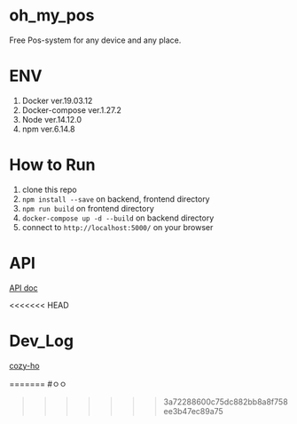 # oh_my_pos
Free Pos-system for any device and any place.

# ENV
1. Docker ver.19.03.12
2. Docker-compose ver.1.27.2
3. Node ver.14.12.0
4. npm ver.6.14.8

# How to Run
1. clone this repo
2. `npm install --save` on backend, frontend directory
3. `npm run build` on frontend directory
4. `docker-compose up -d --build` on backend directory
5. connect to `http://localhost:5000/` on your browser

# API
[API doc](./api.md)

<<<<<<< HEAD
# Dev_Log
[cozy-ho](./devlog.md)

=======
#ㅇㅇ
<template>
  <div>

    <b-nav id="sidebar-right" no-header right no->

        <div class="p-3">
          <nav class="mb-3">
            <b-nav vertical>
              <b-nav-item link @click="$router.push('/Pos')">Pos</b-nav-item>
              <b-nav-item active v-on:click="selmenus='ManStore'">매장 관리</b-nav-item>
              <b-nav-item v-on:click="selmenus='ManCate'">카테고리 관리</b-nav-item>
              <b-nav-item v-on:click="selmenus='ManGoods'">상품 관리</b-nav-item>
              <b-nav-item v-on:click="selmenus='ManQR'">QR 관리</b-nav-item>
            </b-nav>
          </nav>
        </div>

    </b-nav>

    <div class="container-flud">
      <component v-bind:is="selmenus">

      </component>
    </div>

  </div>
</template>

<script>
import ManStore from '../components/ManStore.vue'
import ManQR from '../components/ManQR.vue'
import ManGoods from '../components/ManGoods.vue'
import ManCate from '../components/ManCate.vue'


  export default {
    name: 'Manage',
    props: {

    },
    data: function() {
      return {
				// quoteTitle: 'The Quote',
        selmenus: 'ManStore'
      }
    },
    components: {
      ManStore,
      ManQR,
      ManGoods,
      ManCate
    }
  }
</script>
<style scoped>
#sidebar-right{
    /* position:fixed; */
     top:0px;
    /* flex: 1; */
    width:300px;
    height:auto;
    float:left;
    /* background:rgb(0,0,0); */
    /* padding:40% 0; */
    /* overflow: hidden */
}
#main {

/*  */
  /* float:left; */
  /* background-color: green; */
  float:left;
  /* position:fixed;*/

  width:400px;
  height:100%;
  flex: 2;



}

</style>
>>>>>>> 3a72288600c75dc882bb8a8f758ee3b47ec89a75
